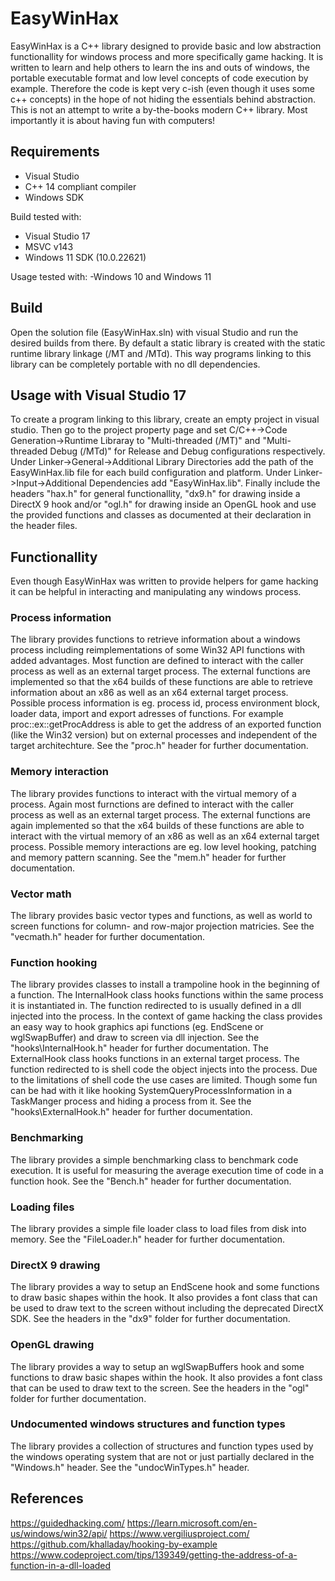 # EasyWinHax
EasyWinHax is a C++ library designed to provide basic and low abstraction functionallity for windows process and more specifically game hacking.
It is written to learn and help others to learn the ins and outs of windows, the portable executable format and low level concepts of code execution by example. Therefore the code is kept very c-ish (even though it uses some c++ concepts) in the hope of not hiding the essentials behind abstraction. This is not an attempt to write a by-the-books modern C++ library. Most importantly it is about having fun with computers!

## Requirements
- Visual Studio
- C++ 14 compliant compiler
- Windows SDK

Build tested with:
- Visual Studio 17
- MSVC v143
- Windows 11 SDK (10.0.22621)

Usage tested with:
-Windows 10 and Windows 11

## Build
Open the solution file (EasyWinHax.sln) with visual Studio and run the desired builds from there.
By default a static library is created with the static runtime library linkage (/MT and /MTd).
This way programs linking to this library can be completely portable with no dll dependencies.
## Usage with Visual Studio 17
To create a program linking to this library, create an empty project in visual studio.
Then go to the project property page and set C/C++->Code Generation->Runtime Libraray to "Multi-threaded (/MT)" and "Multi-threaded Debug (/MTd)" for Release and Debug configurations respectively.
Under Linker->General->Additional Library Directories add the path of the EasyWinHax.lib file for each build configuration and platform.
Under Linker->Input->Additional Dependencies add "EasyWinHax.lib".
Finally include the headers "hax.h" for general functionallity, "dx9.h" for drawing inside a DirectX 9 hook and/or "ogl.h" for drawing inside an OpenGL hook and use the provided functions and classes as documented at their declaration in the header files.

## Functionallity
Even though EasyWinHax was written to provide helpers for game hacking it can be helpful in interacting and manipulating any windows process.
### Process information
The library provides functions to retrieve information about a windows process including reimplementations of some Win32 API functions with added advantages. Most function are defined to interact with the caller process as well as an external target process. The external functions are implemented so that the x64 builds of these functions are able to retrieve information about an x86 as well as an x64 external target process. Possible process information is eg. process id, process environment block, loader data, import and export adresses of functions. For example proc::ex::getProcAddress is able to get the address of an exported function (like the Win32 version) but on external processes and independent of the target architechture. See the "proc.h" header for further documentation.
### Memory interaction
The library provides functions to interact with the virtual memory of a process. Again most furnctions are defined to interact with the caller process as well as an external target process. The external functions are again implemented so that the x64 builds of these functions are able to interact with the virtual memory of an x86 as well as an x64 external target process. Possible memory interactions are eg. low level hooking, patching and memory pattern scanning. See the "mem.h" header for further documentation.
### Vector math
The library provides basic vector types and functions, as well as world to screen functions for column- and row-major projection matricies. See the "vecmath.h" header for further documentation.
### Function hooking
The library provides classes to install a trampoline hook in the beginning of a function.
The InternalHook class hooks functions within the same process it is instantiated in. The function redirected to is usually defined in a dll injected into the process. In the context of game hacking the class provides an easy way to hook graphics api functions (eg. EndScene or wglSwapBuffer) and draw to screen via dll injection. See the "hooks\InternalHook.h" header for further documentation.
The ExternalHook class hooks functions in an external target process. The function redirected to is shell code the object injects into the process. Due to the limitations of shell code the use cases are limited. Though some fun can be had with it like hooking SystemQueryProcessInformation in a TaskManger process and hiding a process from it. See the "hooks\ExternalHook.h" header for further documentation.
### Benchmarking
The library provides a simple benchmarking class to benchmark code execution. It is useful for measuring the average execution time of code in a function hook. See the "Bench.h" header for further documentation.
### Loading files
The library provides a simple file loader class to load files from disk into memory. See the "FileLoader.h" header for further documentation.
### DirectX 9 drawing
The library provides a way to setup an EndScene hook and some functions to draw basic shapes within the hook. It also provides a font class that can be used to draw text to the screen without including the deprecated DirectX SDK. See the headers in the "dx9" folder for further documentation.
### OpenGL drawing
The library provides a way to setup an wglSwapBuffers hook and some functions to draw basic shapes within the hook. It also provides a font class that can be used to draw text to the screen. See the headers in the "ogl" folder for further documentation.
### Undocumented windows structures and function types
The library provides a collection of structures and function types used by the windows operating system that are not or just partially declared in the "Windows.h" header. See the "undocWinTypes.h" header.

## References
https://guidedhacking.com/
https://learn.microsoft.com/en-us/windows/win32/api/
https://www.vergiliusproject.com/
https://github.com/khalladay/hooking-by-example
https://www.codeproject.com/tips/139349/getting-the-address-of-a-function-in-a-dll-loaded